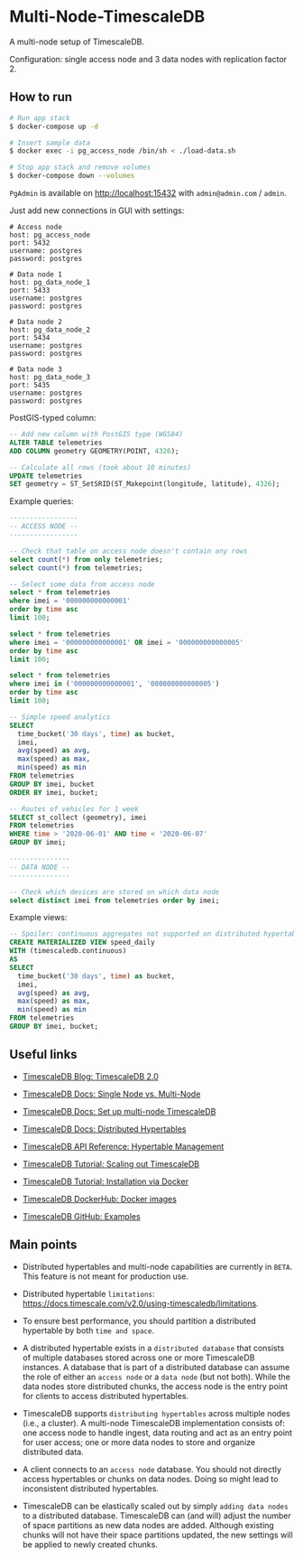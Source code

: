 # Multi-Node-TimescaleDB

A multi-node setup of TimescaleDB.

Configuration: 
single access node and 3 data nodes with replication factor 2.

## How to run

```bash
# Run app stack
$ docker-compose up -d

# Insert sample data
$ docker exec -i pg_access_node /bin/sh < ./load-data.sh

# Stop app stack and remove volumes
$ docker-compose down --volumes
```

`PgAdmin` is available on [http://localhost:15432](http://localhost:15432) with `admin@admin.com` / `admin`.

Just add new connections in GUI with settings: 

```text
# Access node
host: pg_access_node
port: 5432
username: postgres
password: postgres

# Data node 1
host: pg_data_node_1
port: 5433
username: postgres
password: postgres

# Data node 2
host: pg_data_node_2
port: 5434
username: postgres
password: postgres

# Data node 3
host: pg_data_node_3
port: 5435
username: postgres
password: postgres
```

PostGIS-typed column:

```sql
-- Add new column with PostGIS type (WGS84)
ALTER TABLE telemetries
ADD COLUMN geometry GEOMETRY(POINT, 4326);

-- Calculate all rows (took about 10 minutes)
UPDATE telemetries 
SET geometry = ST_SetSRID(ST_Makepoint(longitude, latitude), 4326);
```

Example queries:

```sql
-----------------
-- ACCESS NODE --
-----------------

-- Check that table on access node doesn't contain any rows
select count(*) from only telemetries;
select count(*) from telemetries;

-- Select some data from access node
select * from telemetries
where imei = '000000000000001'
order by time asc
limit 100;

select * from telemetries
where imei = '000000000000001' OR imei = '000000000000005'
order by time asc
limit 100;

select * from telemetries
where imei in ('000000000000001', '000000000000005')
order by time asc
limit 100;

-- Simple speed analytics
SELECT
  time_bucket('30 days', time) as bucket,
  imei,
  avg(speed) as avg,
  max(speed) as max,
  min(speed) as min
FROM telemetries
GROUP BY imei, bucket
ORDER BY imei, bucket;

-- Routes of vehicles for 1 week
SELECT st_collect (geometry), imei
FROM telemetries
WHERE time > '2020-06-01' AND time < '2020-06-07'
GROUP BY imei;

---------------
-- DATA NODE --
---------------

-- Check which devices are stored on which data node
select distinct imei from telemetries order by imei;
```

Example views:

```sql
-- Spoiler: continuous aggregates not supported on distributed hypertables!
CREATE MATERIALIZED VIEW speed_daily
WITH (timescaledb.continuous)
AS
SELECT
  time_bucket('30 days', time) as bucket,
  imei,
  avg(speed) as avg,
  max(speed) as max,
  min(speed) as min
FROM telemetries
GROUP BY imei, bucket;
```

## Useful links

* [TimescaleDB Blog: TimescaleDB 2.0](https://blog.timescale.com/blog/timescaledb-2-0-a-multi-node-petabyte-scale-completely-free-relational-database-for-time-series)

* [TimescaleDB Docs: Single Node vs. Multi-Node](https://docs.timescale.com/v2.0/introduction/architecture#single-node-vs-clustering)

* [TimescaleDB Docs: Set up multi-node TimescaleDB](https://docs.timescale.com/v2.0/getting-started/setup-multi-node-basic)

* [TimescaleDB Docs: Distributed Hypertables](https://docs.timescale.com/v2.0/using-timescaledb/distributed-hypertables)

* [TimescaleDB API Reference: Hypertable Management](https://docs.timescale.com/v2.0/api#hypertable-management)

* [TimescaleDB Tutorial: Scaling out TimescaleDB](https://docs.timescale.com/v2.0/tutorials/clustering)

* [TimescaleDB Tutorial: Installation via Docker](https://docs.timescale.com/v2.0/getting-started/installation/docker/installation-docker)

* [TimescaleDB DockerHub: Docker images](https://hub.docker.com/r/timescale/timescaledb)

* [TimescaleDB GitHub: Examples](https://github.com/timescale/examples)

## Main points

* Distributed hypertables and multi-node capabilities are currently in `BETA`. 
This feature is not meant for production use.

* Distributed hypertable `limitations`: https://docs.timescale.com/v2.0/using-timescaledb/limitations.

* To ensure best performance, you should partition a distributed hypertable by both `time and space`.

* A distributed hypertable exists in a `distributed database` that consists of multiple databases stored across one or more TimescaleDB instances. 
A database that is part of a distributed database can assume the role of either an `access node` or a `data node` (but not both).
While the data nodes store distributed chunks, the access node is the entry point for clients to access distributed hypertables.

* TimescaleDB supports `distributing hypertables` across multiple nodes (i.e., a cluster).
A multi-node TimescaleDB implementation consists of:
one access node to handle ingest, data routing and act as an entry point for user access;
one or more data nodes to store and organize distributed data.

* A client connects to an `access node` database. 
You should not directly access hypertables or chunks on data nodes. 
Doing so might lead to inconsistent distributed hypertables.

* TimescaleDB can be elastically scaled out by simply `adding data nodes` to a distributed database.
TimescaleDB can (and will) adjust the number of space partitions as new data nodes are added.
Although existing chunks will not have their space partitions updated, the new settings will be applied to newly created chunks.
